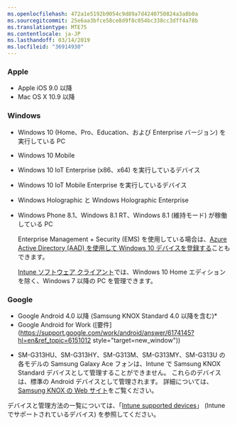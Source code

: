 ```yaml
---
ms.openlocfilehash: 472a1e5192b9054c9d89a7d4240750824a3a8b0a
ms.sourcegitcommit: 25e6aa3bfce58ce8d9f8c054bc338cc3dff4a78b
ms.translationtype: MTE75
ms.contentlocale: ja-JP
ms.lasthandoff: 03/14/2019
ms.locfileid: "36914930"
---
```



### <a name="apple"></a>Apple
  - Apple iOS 9.0 以降
  - Mac OS X 10.9 以降

### <a name="windows"></a>Windows
- Windows 10 (Home、Pro、Education、および Enterprise バージョン) を実行している PC
- Windows 10 Mobile
- Windows 10 IoT Enterprise (x86、x64) を実行しているデバイス
- Windows 10 IoT Mobile Enterprise を実行しているデバイス
- Windows Holographic と Windows Holographic Enterprise
- Windows Phone 8.1、Windows 8.1 RT、Windows 8.1 (維持モード) が稼働している PC

  Enterprise Management + Security (EMS) を使用している場合は、[Azure Active Directory (AAD) を使用して Windows 10 デバイスを登録する](/intune-classic/deploy-use/set-up-windows-device-management-with-microsoft-intune#azure-active-directory-enrollment)こともできます。

  [Intune ソフトウェア クライアント](/intune-classic/deploy-use/manage-windows-pcs-with-microsoft-intune)では、Windows 10 Home エディションを除く、Windows 7 以降の PC を管理できます。

### <a name="google"></a>Google
- Google Android 4.0 以降 (Samsung KNOX Standard 4.0 以降を含む)*
- Google Android for Work ([要件](https://support.google.com/work/android/answer/6174145?hl=en&ref_topic=6151012 style="target=new_window"))

* SM-G313HU、SM-G313HY、SM-G313M、SM-G313MY、SM-G313U の各モデルの Samsung Galaxy Ace フォンは、Intune で Samsung KNOX Standard デバイスとして管理することができません。 これらのデバイスは、標準の Android デバイスとして管理されます。 詳細については、[Samsung KNOX の Web サイト](https://www.samsungknox.com/en)をご覧ください。

デバイスと管理方法の一覧については、「[Intune supported devices](/intune/supported-devices-browsers#intune-supported-devices)」 (Intune でサポートされているデバイス) を参照してください。
